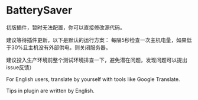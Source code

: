 # BatterySaver
初版插件，暂时无法配置，你可以直接修改源代码。

建议等待插件更新，以下是默认的运行方案：
每隔5秒检查一次主机电量，如果低于30%且主机没有外部供电，则关闭服务器。

建议投入生产环境前整个测试环境排查一下，避免潜在问题，发现问题可以提出issue反馈）

For English users, translate by yourself with tools like Google Translate.

Tips in plugin are written by English.